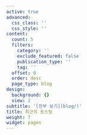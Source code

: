 ```yaml
---
active: true
advanced:
  css_class: ''
  css_style: ''
content:
  count: 5
  filters:
    category: ''
    exclude_featured: false
    publication_type: ''
    tag: ''
  offset: 0
  order: desc
  page_type: blog
design:
  background: {}
  view: 2
subtitle: '[전부 보기](blog/)'
title: 최근의 포스팅
weight: 7
widget: pages
---
```


